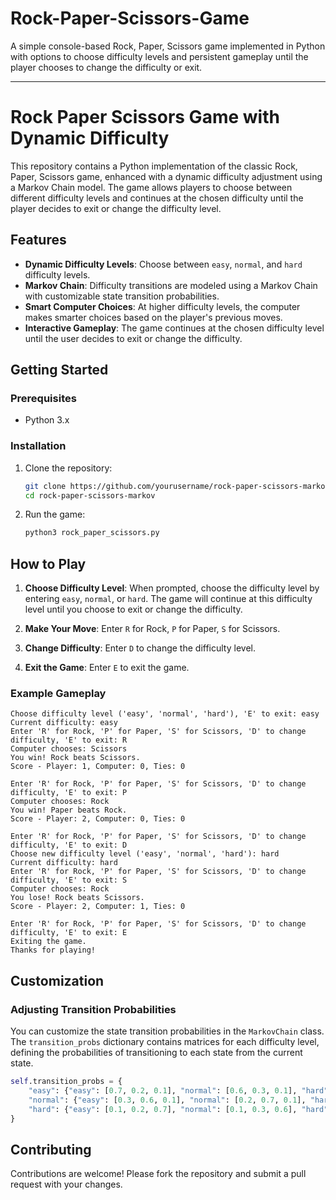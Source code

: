 # Rock-Paper-Scissors-Game
A simple console-based Rock, Paper, Scissors game implemented in Python with options to choose difficulty levels and persistent gameplay until the player chooses to change the difficulty or exit.

---

# Rock Paper Scissors Game with Dynamic Difficulty

This repository contains a Python implementation of the classic Rock, Paper, Scissors game, enhanced with a dynamic difficulty adjustment using a Markov Chain model. The game allows players to choose between different difficulty levels and continues at the chosen difficulty until the player decides to exit or change the difficulty level.

## Features

- **Dynamic Difficulty Levels**: Choose between `easy`, `normal`, and `hard` difficulty levels.
- **Markov Chain**: Difficulty transitions are modeled using a Markov Chain with customizable state transition probabilities.
- **Smart Computer Choices**: At higher difficulty levels, the computer makes smarter choices based on the player's previous moves.
- **Interactive Gameplay**: The game continues at the chosen difficulty level until the user decides to exit or change the difficulty.

## Getting Started

### Prerequisites

- Python 3.x

### Installation

1. Clone the repository:
    ```bash
    git clone https://github.com/yourusername/rock-paper-scissors-markov.git
    cd rock-paper-scissors-markov
    ```

2. Run the game:
    ```bash
    python3 rock_paper_scissors.py
    ```

## How to Play

1. **Choose Difficulty Level**: When prompted, choose the difficulty level by entering `easy`, `normal`, or `hard`. The game will continue at this difficulty level until you choose to exit or change the difficulty.

2. **Make Your Move**: Enter `R` for Rock, `P` for Paper, `S` for Scissors.

3. **Change Difficulty**: Enter `D` to change the difficulty level.

4. **Exit the Game**: Enter `E` to exit the game.

### Example Gameplay

```plaintext
Choose difficulty level ('easy', 'normal', 'hard'), 'E' to exit: easy
Current difficulty: easy
Enter 'R' for Rock, 'P' for Paper, 'S' for Scissors, 'D' to change difficulty, 'E' to exit: R
Computer chooses: Scissors
You win! Rock beats Scissors.
Score - Player: 1, Computer: 0, Ties: 0

Enter 'R' for Rock, 'P' for Paper, 'S' for Scissors, 'D' to change difficulty, 'E' to exit: P
Computer chooses: Rock
You win! Paper beats Rock.
Score - Player: 2, Computer: 0, Ties: 0

Enter 'R' for Rock, 'P' for Paper, 'S' for Scissors, 'D' to change difficulty, 'E' to exit: D
Choose new difficulty level ('easy', 'normal', 'hard'): hard
Current difficulty: hard
Enter 'R' for Rock, 'P' for Paper, 'S' for Scissors, 'D' to change difficulty, 'E' to exit: S
Computer chooses: Rock
You lose! Rock beats Scissors.
Score - Player: 2, Computer: 1, Ties: 0

Enter 'R' for Rock, 'P' for Paper, 'S' for Scissors, 'D' to change difficulty, 'E' to exit: E
Exiting the game.
Thanks for playing!
```

## Customization

### Adjusting Transition Probabilities

You can customize the state transition probabilities in the `MarkovChain` class. The `transition_probs` dictionary contains matrices for each difficulty level, defining the probabilities of transitioning to each state from the current state.

```python
self.transition_probs = {
    "easy": {"easy": [0.7, 0.2, 0.1], "normal": [0.6, 0.3, 0.1], "hard": [0.5, 0.3, 0.2]},
    "normal": {"easy": [0.3, 0.6, 0.1], "normal": [0.2, 0.7, 0.1], "hard": [0.1, 0.3, 0.6]},
    "hard": {"easy": [0.1, 0.2, 0.7], "normal": [0.1, 0.3, 0.6], "hard": [0.05, 0.15, 0.8]}
}
```

## Contributing

Contributions are welcome! Please fork the repository and submit a pull request with your changes.



